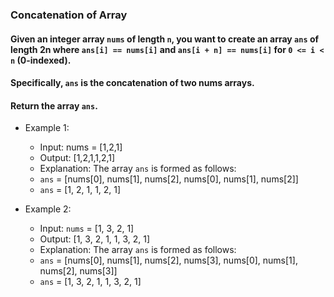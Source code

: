 ### Concatenation of Array

#### Given an integer array ```nums``` of length ```n```, you want to create an array ```ans``` of length 2n where ```ans[i] == nums[i]``` and ```ans[i + n] == nums[i]``` for ```0 <= i < n``` (0-indexed).

#### Specifically, ```ans``` is the concatenation of two nums arrays.

#### Return the array ```ans```.

- Example 1:
  - Input: nums = [1,2,1]
  - Output: [1,2,1,1,2,1]
  - Explanation: The array ```ans``` is formed as follows:
  - ```ans``` = [nums[0], nums[1], nums[2], nums[0], nums[1], nums[2]]
  - ```ans``` = [1, 2, 1, 1, 2, 1]

- Example 2:
  - Input: ```nums``` = [1, 3, 2, 1]
  - Output: [1, 3, 2, 1, 1, 3, 2, 1]
  - Explanation: The array ```ans``` is formed as follows:
  - ```ans``` = [nums[0], nums[1], nums[2], nums[3], nums[0], nums[1], nums[2], nums[3]]
  - ```ans``` = [1, 3, 2, 1, 1, 3, 2, 1]

